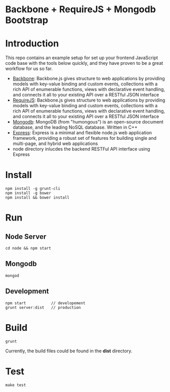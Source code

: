 # Backbone + RequireJS + Mongodb Bootstrap

# Introduction

This repo contains an example setup for set up your frontend JavaScript code base with the tools below quickly, and they have proven to be a great workflow for us so far. 

* [Backbone](http://backbonejs.org/): Backbone.js gives structure to web applications by providing models with key-value binding and custom events, collections with a rich API of enumerable functions, views with declarative event handling, and connects it all to your existing API over a RESTful JSON interface
* [RequireJS](http://requirejs.org/): Backbone.js gives structure to web applications by providing models with key-value binding and custom events, collections with a rich API of enumerable functions, views with declarative event handling, and connects it all to your existing API over a RESTful JSON interface
* [Mongodb](http://www.mongodb.org/): MongoDB (from "humongous") is an open-source document database, and the leading NoSQL database. Written in C++
* [Express](http://expressjs.com/): Express is a minimal and flexible node.js web application framework, providing a robust set of features for building single and multi-page, and hybrid web applications
* node directory inlucdes the backend RESTFul API interface using Express

# Install

    npm install -g grunt-cli
    npm install -g bower 
    npm install && bower install

# Run
    
## Node Server
    
    cd node && npm start

## Mongodb

    mongod

## Development

    npm start           // developement
    grunt server:dist   // production

# Build

    grunt

Currently, the build files could be found in the __dist__ directory.

# Test

    make test
